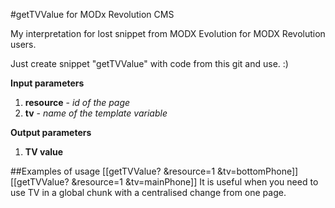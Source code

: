 #getTVValue for MODx Revolution CMS

My interpretation for lost snippet from MODX Evolution for MODX Revolution users.

Just create snippet "getTVValue" with code from this git and use. :)

**Input parameters**

1. **resource** - *id of the page*
2. **tv** - *name of the template variable*


**Output parameters**

1. **TV value**


##Examples of usage 
		[[getTVValue? &resource=1 &tv=bottomPhone]] 		[[getTVValue? &resource=1 &tv=mainPhone]] 
It is useful when you need to use TV in a global chunk with a centralised change from one page.